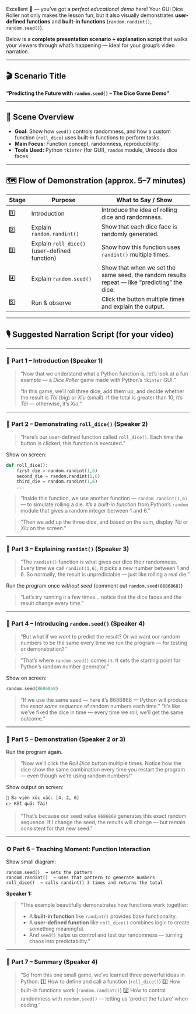 Excellent 🎯 — you’ve got a *perfect educational demo* here!
Your GUI Dice Roller not only makes the lesson fun, but it also visually demonstrates **user-defined functions** and **built-in functions** (`random.randint()`, `random.seed()`).

Below is a **complete presentation scenario + explanation script** that walks your viewers through what’s happening — ideal for your group’s video narration.

---

## 🎬 Scenario Title

**“Predicting the Future with `random.seed()` – The Dice Game Demo”**

---

## 🧩 Scene Overview

* **Goal:** Show how `seed()` controls randomness, and how a custom function (`roll_dice`) uses built-in functions to perform tasks.
* **Main Focus:** Function concept, randomness, reproducibility.
* **Tools Used:** Python `tkinter` (for GUI), `random` module, Unicode dice faces.

---

## 🗺️ Flow of Demonstration (approx. 5–7 minutes)

| Stage | Purpose                                       | What to Say / Show                                                                           |
| ----- | --------------------------------------------- | -------------------------------------------------------------------------------------------- |
| 1️⃣   | Introduction                                  | Introduce the idea of rolling dice and randomness.                                           |
| 2️⃣   | Explain `random.randint()`                    | Show that each dice face is randomly generated.                                              |
| 3️⃣   | Explain `roll_dice()` (user-defined function) | Show how this function uses `randint()` multiple times.                                      |
| 4️⃣   | Explain `random.seed()`                       | Show that when we set the same seed, the random results repeat — like “predicting” the dice. |
| 5️⃣   | Run & observe                                 | Click the button multiple times and explain the output.                                      |

---

## 🎙️ Suggested Narration Script (for your video)

---

### 🧠 **Part 1 – Introduction (Speaker 1)**

> “Now that we understand what a Python function is, let’s look at a fun example — a *Dice Roller* game made with Python’s `tkinter` GUI.”
>
> “In this game, we’ll roll three dice, add them up, and decide whether the result is *Tài* (big) or *Xỉu* (small).
> If the total is greater than 10, it’s *Tài* — otherwise, it’s *Xỉu*.”

---

### 🎲 **Part 2 – Demonstrating `roll_dice()` (Speaker 2)**

> “Here’s our user-defined function called `roll_dice()`.
> Each time the button is clicked, this function is executed.”

Show on screen:

```python
def roll_dice():
    first_die = random.randint(1,6)
    second_die = random.randint(1,6)
    third_die = random.randint(1,6)
    ...
```

> “Inside this function, we use another function — `random.randint(1,6)` — to simulate rolling a die.
> It’s a *built-in function* from Python’s `random` module that gives a random integer between 1 and 6.”

> “Then we add up the three dice, and based on the sum, display *Tài* or *Xỉu* on the screen.”

---

### 🧮 **Part 3 – Explaining `randint()` (Speaker 3)**

> “The `randint()` function is what gives our dice their randomness.
> Every time we call `randint(1,6)`, it picks a new number between 1 and 6.
> So normally, the result is unpredictable — just like rolling a real die.”

Run the program once *without seed* (comment out `random.seed(8686868)`)

> “Let’s try running it a few times… notice that the dice faces and the result change every time.”

---

### 🔮 **Part 4 – Introducing `random.seed()` (Speaker 4)**

> “But what if we *want* to predict the result?
> Or we want our random numbers to be the same every time we run the program — for testing or demonstration?”

> “That’s where `random.seed()` comes in.
> It sets the starting point for Python’s random number generator.”

Show on screen:

```python
random.seed(8686868)
```

> “If we use the same seed — here it’s 8686868 — Python will produce the *exact same sequence* of random numbers each time.”
> “It’s like we’ve fixed the dice in time — every time we roll, we’ll get the same outcome.”

---

### 🧪 **Part 5 – Demonstration (Speaker 2 or 3)**

Run the program again.

> “Now we’ll click the *Roll Dice* button multiple times.
> Notice how the dice show the same combination every time you restart the program — even though we’re using random numbers!”

Show output on screen:

```
🎲 Ba viên xúc xắc: [4, 2, 6]
👉 Kết quả: Tài!
```

> “That’s because our seed value `8686868` generates this exact random sequence.
> If I change the seed, the results will change — but remain consistent for that new seed.”

---

### ⚙️ **Part 6 – Teaching Moment: Function Interaction**

Show small diagram:

```
random.seed()  → sets the pattern
random.randint()  → uses that pattern to generate numbers
roll_dice()  → calls randint() 3 times and returns the total
```

**Speaker 1:**

> “This example beautifully demonstrates how functions work together:
>
> * A **built-in function** like `randint()` provides base functionality.
> * A **user-defined function** like `roll_dice()` combines logic to create something meaningful.
> * And `seed()` helps us control and test our randomness — turning chaos into predictability.”

---

### 🧠 **Part 7 – Summary (Speaker 4)**

> “So from this one small game, we’ve learned three powerful ideas in Python:
> 1️⃣ How to define and call a function (`roll_dice()`)
> 2️⃣ How built-in functions work (`random.randint()`)
> 3️⃣ How to control randomness with `random.seed()` — letting us ‘predict the future’ when coding.”

